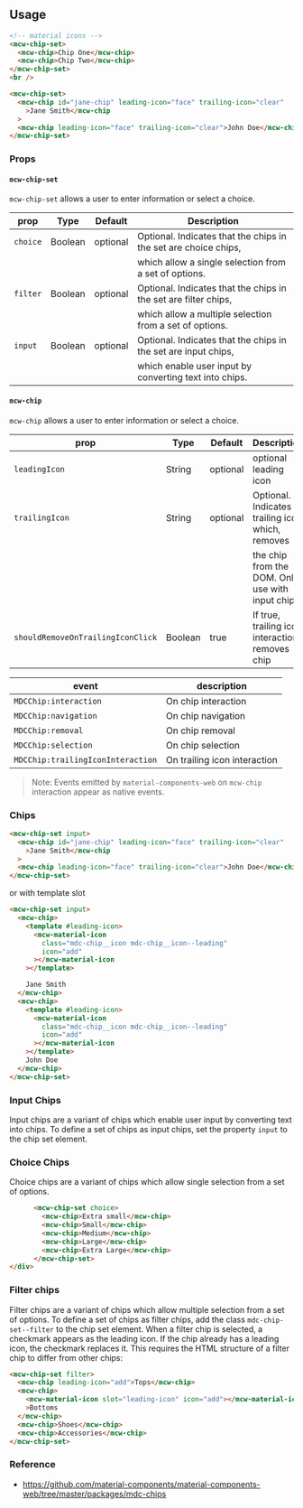 ## Usage

```html
<!-- material icons -->
<mcw-chip-set>
  <mcw-chip>Chip One</mcw-chip>
  <mcw-chip>Chip Two</mcw-chip>
</mcw-chip-set>
<br />

<mcw-chip-set>
  <mcw-chip id="jane-chip" leading-icon="face" trailing-icon="clear"
    >Jane Smith</mcw-chip
  >
  <mcw-chip leading-icon="face" trailing-icon="clear">John Doe</mcw-chip>
</mcw-chip-set>
```

### Props

#### `mcw-chip-set`

`mcw-chip-set` allows a user to enter information or select a choice.

| prop     | Type    | Default  | Description                                                     |
| -------- | ------- | -------- | --------------------------------------------------------------- |
| `choice` | Boolean | optional | Optional. Indicates that the chips in the set are choice chips, |
|          |         |          | which allow a single selection from a set of options.           |
| `filter` | Boolean | optional | Optional. Indicates that the chips in the set are filter chips, |
|          |         |          | which allow a multiple selection from a set of options.         |
| `input`  | Boolean | optional | Optional. Indicates that the chips in the set are input chips,  |
|          |         |          | which enable user input by converting text into chips.          |

#### `mcw-chip`

`mcw-chip` allows a user to enter information or select a choice.

| prop                              | Type    | Default  | Description                                        |
| --------------------------------- | ------- | -------- | -------------------------------------------------- |
| `leadingIcon`                     | String  | optional | optional leading icon                              |
| `trailingIcon`                    | String  | optional | Optional. Indicates a trailing icon which, removes |
|                                   |         |          | the chip from the DOM. Only use with input chips.  |
| `shouldRemoveOnTrailingIconClick` | Boolean | true     | If true, trailing icon interaction removes chip    |

| event                             | description                  |
| --------------------------------- | ---------------------------- |
| `MDCChip:interaction`             | On chip interaction          |
| `MDCChip:navigation`              | On chip navigation           |
| `MDCChip:removal`                 | On chip removal              |
| `MDCChip:selection`               | On chip selection            |
| `MDCChip:trailingIconInteraction` | On trailing icon interaction |

> Note: Events emitted by `material-components-web` on `mcw-chip` interaction appear as native events.

### Chips

```html
<mcw-chip-set input>
  <mcw-chip id="jane-chip" leading-icon="face" trailing-icon="clear"
    >Jane Smith</mcw-chip
  >
  <mcw-chip leading-icon="face" trailing-icon="clear">John Doe</mcw-chip>
</mcw-chip-set>
```

or with template slot

```html
<mcw-chip-set input>
  <mcw-chip>
    <template #leading-icon>
      <mcw-material-icon
        class="mdc-chip__icon mdc-chip__icon--leading"
        icon="add"
      ></mcw-material-icon
    ></template>

    Jane Smith
  </mcw-chip>
  <mcw-chip>
    <template #leading-icon>
      <mcw-material-icon
        class="mdc-chip__icon mdc-chip__icon--leading"
        icon="add"
      ></mcw-material-icon
    ></template>
    John Doe
  </mcw-chip>
</mcw-chip-set>
```

### Input Chips

Input chips are a variant of chips which enable user input by converting text into chips. To define a set of chips as input chips, set the property `input` to the chip set element.

### Choice Chips

Choice chips are a variant of chips which allow single selection from a set of options.

```html
      <mcw-chip-set choice>
        <mcw-chip>Extra small</mcw-chip>
        <mcw-chip>Small</mcw-chip>
        <mcw-chip>Medium</mcw-chip>
        <mcw-chip>Large</mcw-chip>
        <mcw-chip>Extra Large</mcw-chip>
      </mcw-chip-set>
</div>
```

### Filter chips

Filter chips are a variant of chips which allow multiple selection from a set of options. To define a set of chips as filter chips, add the class `mdc-chip-set--filter` to the chip set element. When a filter chip is selected, a checkmark appears as the leading icon. If the chip already has a leading icon, the checkmark replaces it. This requires the HTML structure of a filter chip to differ from other chips:

```html
<mcw-chip-set filter>
  <mcw-chip leading-icon="add">Tops</mcw-chip>
  <mcw-chip>
    <mcw-material-icon slot="leading-icon" icon="add"></mcw-material-icon
    >Bottoms
  </mcw-chip>
  <mcw-chip>Shoes</mcw-chip>
  <mcw-chip>Accessories</mcw-chip>
</mcw-chip-set>
```

### Reference

- <https://github.com/material-components/material-components-web/tree/master/packages/mdc-chips>
